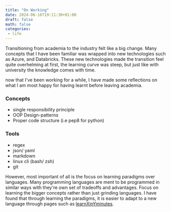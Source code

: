 ```yaml
---
title: "On Working"
date: 2024-06-16T19:11:30+01:00
draft: false
math: false
categories: 
 - life
---
```


Transitioning from academia to the industry felt like a big change. Many concepts that I have been familiar was wrapped into new technologies such as Azure, and Databricks. These new technologies made the transition feel quite overhelming at first, the learning curve was steep, but just like with university the knowledge comes with time.

now that I've been working for a while, I have made some reflections on what I am most happy for having learnt before leaving academia. 

### Concepts

* single responsibility principle
* OOP Design-patterns
* Proper code structure (i.e pep8 for python)

###  Tools

* regex
* json/ yaml
* markdown
* linux cli (bash/ zsh)
* git 


However, most important of all is the focus on learning paradigms over languages. Many programming languages are ment to be programmed in similar ways with they're own set of tradeoffs and advantages. Focus on learning the bigger concepts rather than just grinding languages. I have found that through learning the paradigms, it is easier to adapt to a new language through pages such as [learnXinYminutes](https://learnxinyminutes.com).